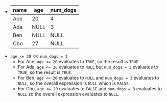 - |**name**|**age**|**num_dogs**|
  |--|--|--|
  |Ace|20|4|
  |Ada|NULL|3|
  |Ben|NULL|NULL|
  |Cho|27|NULL|
- `age <= 20 OR num_dogs = 3`
	- For Ace, `age <= 20` evaluates to `TRUE`, so the result is `TRUE`
	- For Ada, `age <= 20` evaluates to `NULL` but `num_dogs = 3` evaluates to `TRUE`, so the result is `TRUE`.
	- For Ben, `age <= 20` evaluates to `NULL` and `num_dogs = 3` evaluates to `NULL`, so the overall expression is `NULL` which is `FALSE`.
	- For Cho, `age <= 20` evaluates to `FALSE` and `num_dogs = 3` evaluates to `NULL` so the overall expression evaluates to `NULL`.